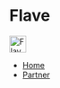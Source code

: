 # Flave

<img src="https://storage.googleapis.com/flave_website_assets/images/favicon-inverted.png" alt="Flave logo" width="30"/>

- [Home](https://flave.app/)
- [Partner](https://partner.flave.app)

